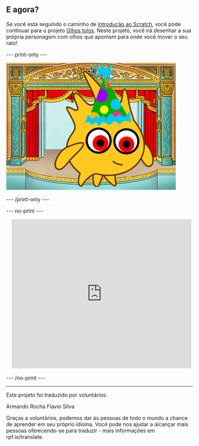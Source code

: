 ## E agora?

Se você está seguindo o caminho de [Introdução ao Scratch](https://projects.raspberrypi.org/pt-BR/pathways/scratch-intro), você pode continuar para o projeto [Olhos tolos](https://projects.raspberrypi.org/pt-BR/projects/silly-eyes). Neste projeto, você irá desenhar a sua própria personagem com olhos que apontam para onde você mover o seu rato!

--- print-only ---

![O projeto 'Olhos tontos'.](images/googly-eye-character.png)

--- /print-only ---

--- no-print ---

<div class="scratch-preview" style="margin-left: 15px;">
  <iframe allowtransparency="true" width="485" height="402" src="https://scratch.mit.edu/projects/embed/495141114/?autostart=false" frameborder="0"></iframe>
</div>

--- /no-print ---

***
Este projeto foi traduzido por voluntários:

Armando Rocha
Flavio Silva

Graças a voluntários, podemos dar às pessoas de todo o mundo a chance de aprender em seu próprio idioma. Você pode nos ajudar a alcançar mais pessoas oferecendo-se para traduzir - mais informações em rpf.io/translate.

